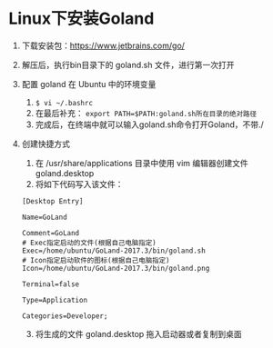 # Linux下安装Goland

1. 下载安装包：<https://www.jetbrains.com/go/> 

2. 解压后，执行bin目录下的 goland.sh 文件，进行第一次打开

3. 配置 goland 在 Ubuntu 中的环境变量

   1. ```$ vi ~/.bashrc``` 
   2. 在最后补充： ```export PATH=$PATH:goland.sh所在目录的绝对路径 ```
   3. 完成后，在终端中就可以输入goland.sh命令打开Goland，不带./

4. 创建快捷方式

   1. 在 /usr/share/applications 目录中使用 vim 编辑器创建文件 goland.desktop 
   2. 将如下代码写入该文件：

   ```shell
   [Desktop Entry]
   
   Name=GoLand
   
   Comment=GoLand
   # Exec指定启动的文件(根据自己电脑指定)
   Exec=/home/ubuntu/GoLand-2017.3/bin/goland.sh
   # Icon指定启动软件的图标(根据自己电脑指定)
   Icon=/home/ubuntu/GoLand-2017.3/bin/goland.png
   
   Terminal=false
   
   Type=Application
   
   Categories=Developer;
   ```

   3. 将生成的文件 goland.desktop 拖入启动器或者复制到桌面